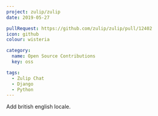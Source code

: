 ```yaml
---
project: zulip/zulip
date: 2019-05-27

pullRequest: https://github.com/zulip/zulip/pull/12402
icon: github
colour: wisteria

category:
  name: Open Source Contributions
  key: oss

tags:
  - Zulip Chat
  - Django
  - Python
---
```

Add british english locale.
